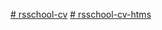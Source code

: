 [# rsschool-cv](https://AlexandrTurdiyev.github.io/rsschool-cv/cv)
[# rsschool-cv-htms](https://AlexandrTurdiyev.github.io/rsschool-cv/)
